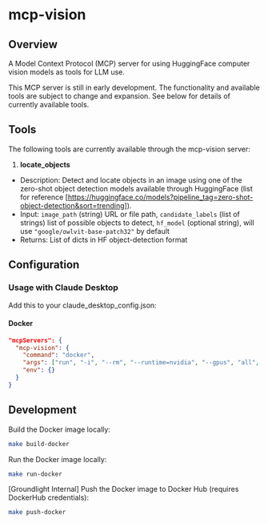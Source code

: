 # mcp-vision

## Overview
A Model Context Protocol (MCP) server for using HuggingFace computer vision models as tools for LLM use.

This MCP server is still in early development. The functionality and available tools are subject to change and expansion. 
See below for details of currently available tools.

## Tools
The following tools are currently available through the mcp-vision server:

1. **locate_objects**
- Description: Detect and locate objects in an image using one of the zero-shot object detection models available 
through HuggingFace (list for reference [https://huggingface.co/models?pipeline_tag=zero-shot-object-detection&sort=trending]). 
- Input: `image_path` (string) URL or file path, `candidate_labels` (list of strings) list of possible objects to detect, `hf_model` (optional string), will use `"google/owlvit-base-patch32"` by default
- Returns: List of dicts in HF object-detection format

## Configuration

### Usage with Claude Desktop
Add this to your claude_desktop_config.json:

#### Docker
```json
"mcpServers": {
  "mcp-vision": {
    "command": "docker",
    "args": ["run", "-i", "--rm", "--runtime=nvidia", "--gpus", "all", "mcp-vision"],
	"env": {}
  }
}
```

## Development

Build the Docker image locally:
```bash
make build-docker
```

Run the Docker image locally:
```bash
make run-docker
```

[Groundlight Internal] Push the Docker image to Docker Hub (requires DockerHub credentials):
```bash
make push-docker
```



